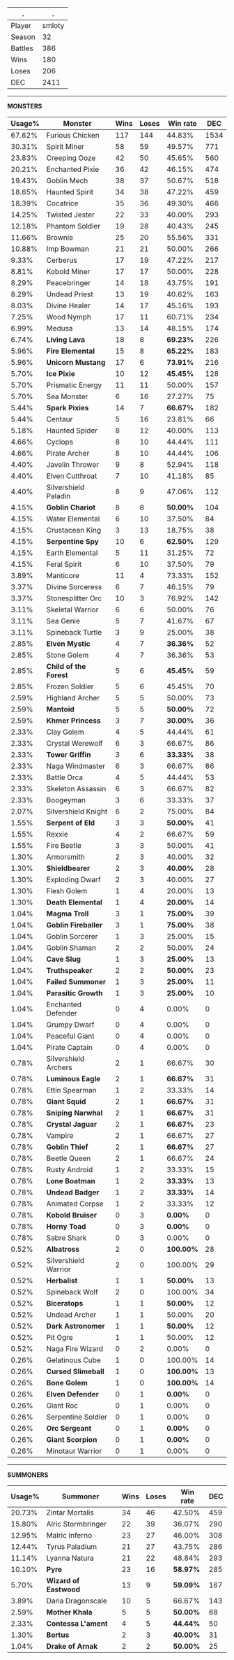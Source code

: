 .|.
|-|-
Player|smloty
Season|32
Battles|386
Wins|180
Loses|206
DEC|2411

---
**MONSTERS**

Usage%|Monster|Wins|Loses|Win rate|DEC|
-|-|-|-|-|-|
67.62%|Furious Chicken|117|144|44.83%|1534|
30.31%|Spirit Miner|58|59|49.57%|771|
23.83%|Creeping Ooze|42|50|45.65%|560|
20.21%|Enchanted Pixie|36|42|46.15%|474|
19.43%|Goblin Mech|38|37|50.67%|518|
18.65%|Haunted Spirit|34|38|47.22%|459|
18.39%|Cocatrice|35|36|49.30%|466|
14.25%|Twisted Jester|22|33|40.00%|293|
12.18%|Phantom Soldier|19|28|40.43%|245|
11.66%|Brownie|25|20|55.56%|331|
10.88%|Imp Bowman|21|21|50.00%|266|
9.33%|Cerberus|17|19|47.22%|217|
8.81%|Kobold Miner|17|17|50.00%|228|
8.29%|Peacebringer|14|18|43.75%|191|
8.29%|Undead Priest|13|19|40.62%|163|
8.03%|Divine Healer|14|17|45.16%|193|
7.25%|Wood Nymph|17|11|60.71%|234|
6.99%|Medusa|13|14|48.15%|174|
6.74%|**Living Lava**|18|8|**69.23%**|226|
5.96%|**Fire Elemental**|15|8|**65.22%**|183|
5.96%|**Unicorn Mustang**|17|6|**73.91%**|216|
5.70%|**Ice Pixie**|10|12|**45.45%**|128|
5.70%|Prismatic Energy|11|11|50.00%|157|
5.70%|Sea Monster|6|16|27.27%|75|
5.44%|**Spark Pixies**|14|7|**66.67%**|182|
5.44%|Centaur|5|16|23.81%|66|
5.18%|Haunted Spider|8|12|40.00%|113|
4.66%|Cyclops|8|10|44.44%|111|
4.66%|Pirate Archer|8|10|44.44%|106|
4.40%|Javelin Thrower|9|8|52.94%|118|
4.40%|Elven Cutthroat|7|10|41.18%|85|
4.40%|Silvershield Paladin|8|9|47.06%|112|
4.15%|**Goblin Chariot**|8|8|**50.00%**|104|
4.15%|Water Elemental|6|10|37.50%|84|
4.15%|Crustacean King|3|13|18.75%|38|
4.15%|**Serpentine Spy**|10|6|**62.50%**|129|
4.15%|Earth Elemental|5|11|31.25%|72|
4.15%|Feral Spirit|6|10|37.50%|79|
3.89%|Manticore|11|4|73.33%|152|
3.37%|Divine Sorceress|6|7|46.15%|79|
3.37%|Stonesplitter Orc|10|3|76.92%|142|
3.11%|Skeletal Warrior|6|6|50.00%|76|
3.11%|Sea Genie|5|7|41.67%|67|
3.11%|Spineback Turtle|3|9|25.00%|38|
2.85%|**Elven Mystic**|4|7|**36.36%**|52|
2.85%|Stone Golem|4|7|36.36%|53|
2.85%|**Child of the Forest**|5|6|**45.45%**|59|
2.85%|Frozen Soldier|5|6|45.45%|70|
2.59%|Highland Archer|5|5|50.00%|73|
2.59%|**Mantoid**|5|5|**50.00%**|72|
2.59%|**Khmer Princess**|3|7|**30.00%**|36|
2.33%|Clay Golem|4|5|44.44%|61|
2.33%|Crystal Werewolf|6|3|66.67%|86|
2.33%|**Tower Griffin**|3|6|**33.33%**|38|
2.33%|Naga Windmaster|6|3|66.67%|86|
2.33%|Battle Orca|4|5|44.44%|53|
2.33%|Skeleton Assassin|6|3|66.67%|82|
2.33%|Boogeyman|3|6|33.33%|37|
2.07%|Silvershield Knight|6|2|75.00%|84|
1.55%|**Serpent of Eld**|3|3|**50.00%**|41|
1.55%|Rexxie|4|2|66.67%|59|
1.55%|Fire Beetle|3|3|50.00%|41|
1.30%|Armorsmith|2|3|40.00%|32|
1.30%|**Shieldbearer**|2|3|**40.00%**|28|
1.30%|Exploding Dwarf|2|3|40.00%|27|
1.30%|Flesh Golem|1|4|20.00%|13|
1.30%|**Death Elemental**|1|4|**20.00%**|14|
1.04%|**Magma Troll**|3|1|**75.00%**|39|
1.04%|**Goblin Fireballer**|3|1|**75.00%**|38|
1.04%|Goblin Sorcerer|1|3|25.00%|15|
1.04%|Goblin Shaman|2|2|50.00%|24|
1.04%|**Cave Slug**|1|3|**25.00%**|13|
1.04%|**Truthspeaker**|2|2|**50.00%**|23|
1.04%|**Failed Summoner**|1|3|**25.00%**|11|
1.04%|**Parasitic Growth**|1|3|**25.00%**|10|
1.04%|Enchanted Defender|0|4|0.00%|0|
1.04%|Grumpy Dwarf|0|4|0.00%|0|
1.04%|Peaceful Giant|0|4|0.00%|0|
1.04%|Pirate Captain|0|4|0.00%|0|
0.78%|Silvershield Archers|2|1|66.67%|30|
0.78%|**Luminous Eagle**|2|1|**66.67%**|31|
0.78%|Ettin Spearman|1|2|33.33%|14|
0.78%|**Giant Squid**|2|1|**66.67%**|31|
0.78%|**Sniping Narwhal**|2|1|**66.67%**|31|
0.78%|**Crystal Jaguar**|2|1|**66.67%**|23|
0.78%|Vampire|2|1|66.67%|27|
0.78%|**Goblin Thief**|2|1|**66.67%**|27|
0.78%|Beetle Queen|2|1|66.67%|24|
0.78%|Rusty Android|1|2|33.33%|15|
0.78%|**Lone Boatman**|1|2|**33.33%**|13|
0.78%|**Undead Badger**|1|2|**33.33%**|14|
0.78%|Animated Corpse|1|2|33.33%|12|
0.78%|**Kobold Bruiser**|0|3|**0.00%**|0|
0.78%|**Horny Toad**|0|3|**0.00%**|0|
0.78%|Sabre Shark|0|3|0.00%|0|
0.52%|**Albatross**|2|0|**100.00%**|28|
0.52%|Silvershield Warrior|2|0|100.00%|29|
0.52%|**Herbalist**|1|1|**50.00%**|13|
0.52%|Spineback Wolf|2|0|100.00%|34|
0.52%|**Biceratops**|1|1|**50.00%**|12|
0.52%|Undead Archer|1|1|50.00%|20|
0.52%|**Dark Astronomer**|1|1|**50.00%**|12|
0.52%|Pit Ogre|1|1|50.00%|12|
0.52%|Naga Fire Wizard|0|2|0.00%|0|
0.26%|Gelatinous Cube|1|0|100.00%|14|
0.26%|**Cursed Slimeball**|1|0|**100.00%**|13|
0.26%|**Bone Golem**|1|0|**100.00%**|14|
0.26%|**Elven Defender**|0|1|**0.00%**|0|
0.26%|Giant Roc|0|1|0.00%|0|
0.26%|Serpentine Soldier|0|1|0.00%|0|
0.26%|**Orc Sergeant**|0|1|**0.00%**|0|
0.26%|**Giant Scorpion**|0|1|**0.00%**|0|
0.26%|Minotaur Warrior|0|1|0.00%|0|

---
**SUMMONERS**

Usage%|Summoner|Wins|Loses|Win rate|DEC|
-|-|-|-|-|-|
20.73%|Zintar Mortalis|34|46|42.50%|459|
15.80%|Alric Stormbringer|22|39|36.07%|290|
12.95%|Malric Inferno|23|27|46.00%|308|
12.44%|Tyrus Paladium|21|27|43.75%|286|
11.14%|Lyanna Natura|21|22|48.84%|293|
10.10%|**Pyre**|23|16|**58.97%**|285|
5.70%|**Wizard of Eastwood**|13|9|**59.09%**|167|
3.89%|Daria Dragonscale|10|5|66.67%|143|
2.59%|**Mother Khala**|5|5|**50.00%**|68|
2.33%|**Contessa L'ament**|4|5|**44.44%**|50|
1.30%|**Bortus**|2|3|**40.00%**|31|
1.04%|**Drake of Arnak**|2|2|**50.00%**|25|

